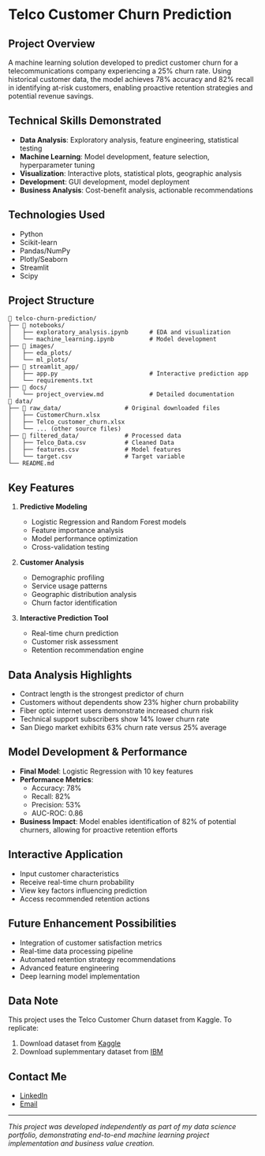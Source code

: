 # Telco Customer Churn Prediction

## Project Overview
A machine learning solution developed to predict customer churn for a telecommunications company experiencing a 25% churn rate. Using historical customer data, the model achieves 78% accuracy and 82% recall in identifying at-risk customers, enabling proactive retention strategies and potential revenue savings.

## Technical Skills Demonstrated
- **Data Analysis**: Exploratory analysis, feature engineering, statistical testing
- **Machine Learning**: Model development, feature selection, hyperparameter tuning
- **Visualization**: Interactive plots, statistical plots, geographic analysis
- **Development**: GUI development, model deployment
- **Business Analysis**: Cost-benefit analysis, actionable recommendations

## Technologies Used
- Python
- Scikit-learn
- Pandas/NumPy
- Plotly/Seaborn
- Streamlit
- Scipy


## Project Structure
```
📁 telco-churn-prediction/
├── 📁 notebooks/
│   ├── exploratory_analysis.ipynb      # EDA and visualization
│   └── machine_learning.ipynb          # Model development
├── 📁 images/
│   ├── eda_plots/
│   └── ml_plots/
├── 📁 streamlit_app/
│   ├── app.py                          # Interactive prediction app
│   └── requirements.txt
├── 📁 docs/
│   └── project_overview.md             # Detailed documentation
📁 data/
├── 📁 raw_data/                  # Original downloaded files
│   ├── CustomerChurn.xlsx
│   ├── Telco_customer_churn.xlsx
│   └── ... (other source files)
├── 📁 filtered_data/             # Processed data
│   ├── Telco_Data.csv           # Cleaned Data
│   ├── features.csv             # Model features
│   └── target.csv               # Target variable
└── README.md                    
```

## Key Features
1. **Predictive Modeling**
   - Logistic Regression and Random Forest models
   - Feature importance analysis
   - Model performance optimization
   - Cross-validation testing

2. **Customer Analysis**
   - Demographic profiling
   - Service usage patterns
   - Geographic distribution analysis
   - Churn factor identification

3. **Interactive Prediction Tool**
   - Real-time churn prediction
   - Customer risk assessment
   - Retention recommendation engine

## Data Analysis Highlights
- Contract length is the strongest predictor of churn
- Customers without dependents show 23% higher churn probability
- Fiber optic internet users demonstrate increased churn risk
- Technical support subscribers show 14% lower churn rate
- San Diego market exhibits 63% churn rate versus 25% average

## Model Development & Performance
- **Final Model**: Logistic Regression with 10 key features
- **Performance Metrics**:
  - Accuracy: 78%
  - Recall: 82%
  - Precision: 53%
  - AUC-ROC: 0.86
- **Business Impact**: Model enables identification of 82% of potential churners, allowing for proactive retention efforts

## Interactive Application
- Input customer characteristics
- Receive real-time churn probability
- View key factors influencing prediction
- Access recommended retention actions

## Future Enhancement Possibilities
- Integration of customer satisfaction metrics
- Real-time data processing pipeline
- Automated retention strategy recommendations
- Advanced feature engineering
- Deep learning model implementation

## Data Note
This project uses the Telco Customer Churn dataset from Kaggle. To replicate:
1. Download dataset from [Kaggle](https://www.kaggle.com/datasets/blastchar/telco-customer-churn)
2. Download suplemmentary dataset from [IBM](https://community.ibm.com/community/user/businessanalytics/blogs/steven-macko/2019/07/11/telco-customer-churn-1113)

## Contact Me
- [LinkedIn](https://www.linkedin.com/in/pranav22j/)
- [Email](pj30447@uga.edu)

---
*This project was developed independently as part of my data science portfolio, demonstrating end-to-end machine learning project implementation and business value creation.*

